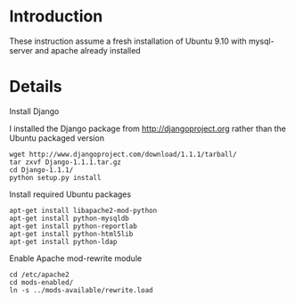 # Introduction #

These instruction assume a fresh installation of Ubuntu 9.10 with mysql-server and apache already installed


# Details #

Install Django

I installed the Django package from http://djangoproject.org rather than the Ubuntu packaged version

```
wget http://www.djangoproject.com/download/1.1.1/tarball/
tar zxvf Django-1.1.1.tar.gz
cd Django-1.1.1/
python setup.py install
```

Install required Ubuntu packages

```
apt-get install libapache2-mod-python
apt-get install python-mysqldb
apt-get install python-reportlab
apt-get install python-html5lib
apt-get install python-ldap
```

Enable Apache mod-rewrite module

```
cd /etc/apache2
cd mods-enabled/
ln -s ../mods-available/rewrite.load 
```
